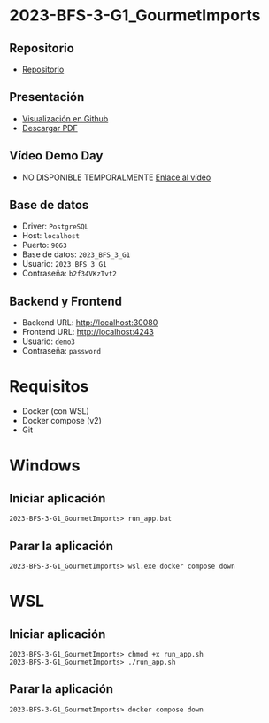 # 2023-BFS-3-G1_GourmetImports
## Repositorio
* [Repositorio](https://github.com/CampusDual/2023-BFS-3-G1_GourmetImports)
## Presentación
* [Visualización en Github](https://github.com/CampusDual/2023-BFS-3-G1_GourmetImports/blob/main/demoday/demo_day.pdf)
* [Descargar PDF](https://raw.github.com/CampusDual/2023-BFS-3-G1_GourmetImports/main/demoday/demo_day.pdf)
## Vídeo Demo Day
* NO DISPONIBLE TEMPORALMENTE [Enlace al vídeo]( )
## Base de datos
* Driver: `PostgreSQL`
* Host: `localhost`
* Puerto: `9063`
* Base de datos: `2023_BFS_3_G1`
* Usuario: `2023_BFS_3_G1`
* Contraseña: `b2f34VKzTvt2`
## Backend y Frontend
* Backend URL: [http://localhost:30080](http://localhost:30080)
* Frontend URL: [http://localhost:4243](http://localhost:4243)
* Usuario: `demo3`
* Contraseña: `password`

# Requisitos
* Docker (con WSL)
* Docker compose (v2)
* Git

# Windows
## Iniciar aplicación
```
2023-BFS-3-G1_GourmetImports> run_app.bat
```
## Parar la aplicación
```
2023-BFS-3-G1_GourmetImports> wsl.exe docker compose down
```

# WSL
## Iniciar aplicación
```
2023-BFS-3-G1_GourmetImports> chmod +x run_app.sh
2023-BFS-3-G1_GourmetImports> ./run_app.sh
```
## Parar la aplicación
```
2023-BFS-3-G1_GourmetImports> docker compose down
```
